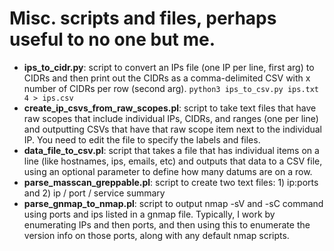 # Misc. scripts and files, perhaps useful to no one but me.


* **ips_to_cidr.py**: script to convert an IPs file (one IP per line, first arg) to CIDRs and then print out the CIDRs as a comma-delimited CSV with x number of CIDRs per row (second arg). `python3 ips_to_csv.py ips.txt 4 > ips.csv` 
* **create_ip_csvs_from_raw_scopes.pl**: script to take text files that have raw scopes that include individual IPs, CIDRs, and ranges (one per line) and outputting CSVs that have that raw scope item next to the individual IP. You need to edit the file to specify the labels and files.
* **data_file_to_csv.pl**: script that takes a file that has individual items on a line (like hostnames, ips, emails, etc) and outputs that data to a CSV file, using an optional parameter to define how many datums are on a row. 
* **parse_masscan_greppable.pl**: script to create two text files: 1) ip:ports and 2) ip / port / service summary
* **parse_gnmap_to_nmap.pl**: script to output nmap -sV and -sC command using ports and ips listed in a gnmap file. Typically, I work by enumerating IPs and then ports, and then using this to enumerate the version info on those ports, along with any default nmap scripts. 
